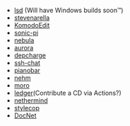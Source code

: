 - [lsd](https://github.com/Peltoche/lsd) (Will have Windows builds soon™)
- [stevenarella](https://github.com/iceiix/stevenarella#downloads)
- [KomodoEdit](https://github.com/Komodo/KomodoEdit)
- [sonic-pi](https://github.com/samaaron/sonic-pi)
- [nebula](https://github.com/slackhq/nebula)
- [aurora](https://github.com/xuri/aurora)
- [depcharge](https://github.com/centerorbit/depcharge)
- [ssh-chat](https://github.com/shazow/ssh-chat)
- [pianobar](https://github.com/thedmd/pianobar-windows)
- [nehm](https://github.com/bogem/nehm)
- [moro](https://github.com/albacoretuna/moro)
- [ledger](https://github.com/AlexanderAA/ledger_binaries_windows)(Contribute a CD via Actions?)
- [nethermind](https://github.com/NethermindEth/nethermind)
- [stylecop](https://github.com/StyleCop/StyleCop)
- [DocNet](https://github.com/FransBouma/DocNet)